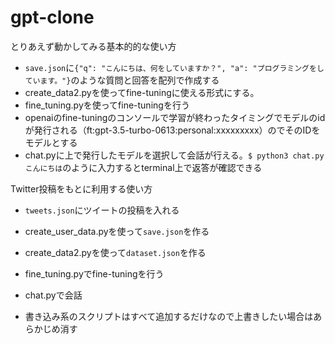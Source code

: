 # gpt-clone

とりあえず動かしてみる基本的的な使い方
- `save.json`に`{"q": "こんにちは、何をしていますか？", "a": "プログラミングをしています。"}`のような質問と回答を配列で作成する
- create_data2.pyを使ってfine-tuningに使える形式にする。
- fine_tuning.pyを使ってfine-tuningを行う
- openaiのfine-tuningのコンソールで学習が終わったタイミングでモデルのidが発行される（ft:gpt-3.5-turbo-0613:personal:xxxxxxxxx）のでそのIDをモデルとする
- chat.pyに上で発行したモデルを選択して会話が行える。`$ python3 chat.py こんにちは`のように入力するとterminal上で返答が確認できる

Twitter投稿をもとに利用する使い方
- `tweets.json`にツイートの投稿を入れる
- create_user_data.pyを使って`save.json`を作る
- create_data2.pyを使って`dataset.json`を作る
- fine_tuning.pyでfine-tuningを行う
- chat.pyで会話

- 書き込み系のスクリプトはすべて追加するだけなので上書きしたい場合はあらかじめ消す